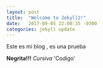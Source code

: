 ```yaml
---
layout: post
title:  "Welcome to Jekyll2!"
date:   2017-09-05 22:00:35 -0300
categories: jekyll update
---
```


Este es mi blog , es una prueba

**Negrita!!!**
*Cursiva*
'Codigo'